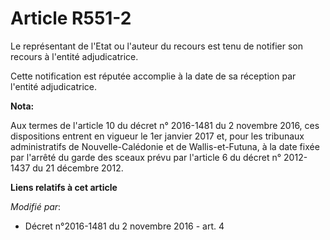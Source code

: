 # Article R551-2

Le représentant de l'Etat ou l'auteur du recours est tenu de notifier son recours à l'entité adjudicatrice. 

Cette notification est réputée accomplie à la date de sa réception par l'entité adjudicatrice.

**Nota:**

Aux termes de l'article 10 du décret n° 2016-1481 du 2 novembre 2016, ces dispositions entrent en vigueur le 1er janvier 2017
et, pour les tribunaux administratifs de Nouvelle-Calédonie et de Wallis-et-Futuna, à la date fixée par l'arrêté du garde des
sceaux prévu par l'article 6 du décret n° 2012-1437 du 21 décembre 2012.

**Liens relatifs à cet article**

_Modifié par_:

  - Décret n°2016-1481 du 2 novembre 2016 - art. 4
